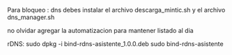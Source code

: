 Para bloqueo :
dns
debes instalar el archivo descarga_mintic.sh y el archivo dns_manager.sh

no olvidar agregar la automatizacion para mantener listado al dia


rDNS:
sudo dpkg -i bind-rdns-asistente_1.0.0.deb
sudo bind-rdns-asistente
